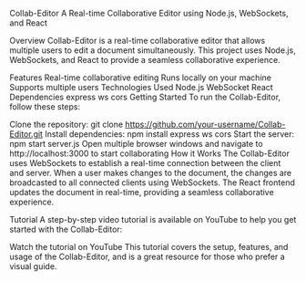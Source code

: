 Collab-Editor
A Real-time Collaborative Editor using Node.js, WebSockets, and React

Overview
Collab-Editor is a real-time collaborative editor that allows multiple users to edit a document simultaneously. This project uses Node.js, WebSockets, and React to provide a seamless collaborative experience.

Features
Real-time collaborative editing
Runs locally on your machine
Supports multiple users
Technologies Used
Node.js
WebSocket
React
Dependencies
express
ws
cors
Getting Started
To run the Collab-Editor, follow these steps:

Clone the repository: git clone https://github.com/your-username/Collab-Editor.git
Install dependencies: npm install express ws cors
Start the server: npm start server.js
Open multiple browser windows and navigate to http://localhost:3000 to start collaborating
How it Works
The Collab-Editor uses WebSockets to establish a real-time connection between the client and server. When a user makes changes to the document, the changes are broadcasted to all connected clients using WebSockets. The React frontend updates the document in real-time, providing a seamless collaborative experience.

Tutorial
A step-by-step video tutorial is available on YouTube to help you get started with the Collab-Editor:

Watch the tutorial on YouTube
This tutorial covers the setup, features, and usage of the Collab-Editor, and is a great resource for those who prefer a visual guide.
